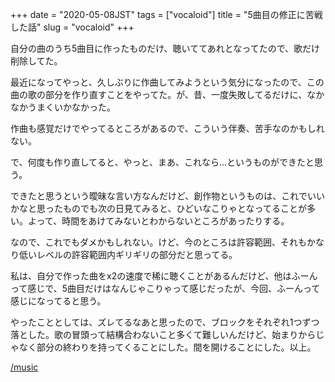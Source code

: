 +++
date = "2020-05-08JST"
tags = ["vocaloid"]
title = "5曲目の修正に苦戦した話"
slug = "vocaloid"
+++

自分の曲のうち5曲目に作ったものだけ、聴いててあれとなってたので、歌だけ削除してた。

最近になってやっと、久しぶりに作曲してみようという気分になったので、この曲の歌の部分を作り直すことをやってた。が、昔、一度失敗してるだけに、なかなかうまくいかなかった。

作曲も感覚だけでやってるところがあるので、こういう伴奏、苦手なのかもしれない。

で、何度も作り直してると、やっと、まあ、これなら...というものができたと思う。

できたと思うという曖昧な言い方なんだけど、創作物というものは、これでいいかなと思ったものでも次の日見てみると、ひどいなこりゃとなってることが多い。よって、時間をあけてみないとわからないところがあったりする。

なので、これでもダメかもしれない。けど、今のところは許容範囲、それもかなり低いレベルの許容範囲内ギリギリの部分だと思ってる。

私は、自分で作った曲をx2の速度で稀に聴くことがあるんだけど、他はふーんって感じで、5曲目だけはなんじゃこりゃって感じだったが、今回、ふーんって感じになってると思う。

やったこととしては、ズレてるなあと思ったので、ブロックをそれぞれ1つずつ落とした。歌の冒頭って結構合わないこと多くて難しいんだけど、始まりからじゃなく部分の終わりを持ってくることにした。間を開けることにした。以上。

[/music](/music)
